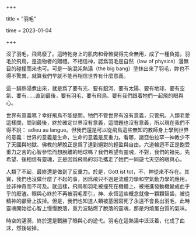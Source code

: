 +++

title = "羽毛"

time = 2023-01-04

+++

沒了羽毛，飛鳥廢了。這時牠身上的肌肉和骨骼變得完全無用，成了一種負擔。羽毛於飛鳥，是造物者的贈禮。不相信神，認爲羽毛是自然（law of physics）漫無目的碰撞而來也可。可是一碗混沌熱湯（the big bang）塗抹出來了羽毛，妳也不得不驚異，就算我們早就不能再相信世界有什麼意義。

這一鍋熱湯煮出來，就是爲了要有光、要有銀河、要有太陽、要有地球、要有空氣、要有……直到最後，要有羽毛、要有飛鳥、要有我們跟着牠們一起飛的眼與心。

世界有意義嗎？幸好飛鳥不能提問。牠們不管世界有沒有意義，只管飛。人類老愛這樣問，問到最後，終於確定世界沒有意義，這問題也沒有意義，所以現在我們不得不說： adieu au langue。但我們還是可以從飛鳥這些無知的教師身上學到世界的意義：世界的意義是生命，生命的意義是反重力。看哪，諸亞伯拉罕一神教少不了天國與地獄、佛教的解脫正是爲了達到絕對的輕盈與自由。六道輪迴不正是飽受重力之苦的心智參悟而想脫離的地球嗎？我們希望有靈魂，不對，我們的祖先，先希望、後相信有靈魂，正是因爲飛鳥的羽毛攜走了她們一同遊弋天空的眼與心。

人類了不起，最終還是做到了反重力。於是，Gott ist tot，不，神從來不存在。其實，我們也沒做什麼了不起的事，因爲飛只不過是流體力學和空氣動力學的應用，並非神奇而不可及。就這樣，飛鳥和羽毛被撞死在機體上、被捲進發動機變成血乎乎的廢渣。眼與心終於不再被羽毛牽引，神、永恆這些概念就像一顆顆智齒，被從精神的顱骨上拔掉。但是，我們也知道人類被基因寫死了永遠不會長出羽毛，此時靈魂開始從心智上慢慢脫落，重力波點燃了脫落的靈魂，那是灼燒蛋白質的氣味。

時空的漣漪，終於還是戰勝了眼與心的遊弋。羽毛在這熱湯中泛泛着，化成了血沫，然後破掉。
